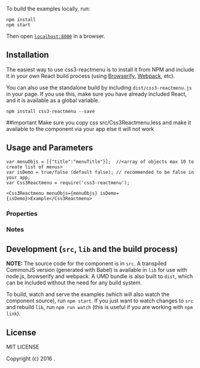 

To build the examples locally, run:

```
npm install
npm start
```

Then open [`localhost:8000`](http://localhost:8000) in a browser.


## Installation

The easiest way to use css3-reactmenu is to install it from NPM and include it in your own React build process (using [Browserify](http://browserify.org), [Webpack](http://webpack.github.io/), etc).

You can also use the standalone build by including `dist/css3-reactmenu.js` in your page. If you use this, make sure you have already included React, and it is available as a global variable.

```
npm install css3-reactmenu --save
```


##important
Make sure you copy  css src/Css3Reactmenu.less and make it available to the component via your app else it will not work

## Usage and Parameters



```
var menuObjs = [{"title":"menuTitle"}];  //<array of objects max 10 to create list of menus>
var isDemo = true/false (default false); // recommended to be false in your app;
var Css3Reactmenu = require('css3-reactmenu');

<Css3Reactmenu menuObjs={menuObjs} isDemo={isDemo}>Example</Css3Reactmenu>
```

### Properties



### Notes




## Development (`src`, `lib` and the build process)

**NOTE:** The source code for the component is in `src`. A transpiled CommonJS version (generated with Babel) is available in `lib` for use with node.js, browserify and webpack. A UMD bundle is also built to `dist`, which can be included without the need for any build system.

To build, watch and serve the examples (which will also watch the component source), run `npm start`. If you just want to watch changes to `src` and rebuild `lib`, run `npm run watch` (this is useful if you are working with `npm link`).

## License

MIT LICENSE

Copyright (c) 2016 .
